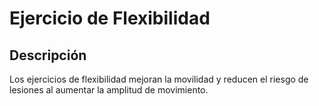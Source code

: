 # Ejercicio de Flexibilidad

## Descripción
Los ejercicios de flexibilidad mejoran la movilidad y reducen el riesgo de lesiones al aumentar la amplitud de movimiento.

